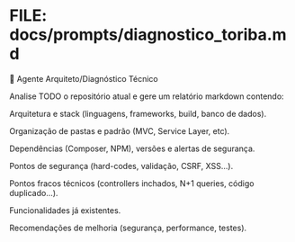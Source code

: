 # FILE: docs/prompts/diagnostico_toriba.md
🧠 Agente Arquiteto/Diagnóstico Técnico

Analise TODO o repositório atual e gere um relatório markdown contendo:

Arquitetura e stack (linguagens, frameworks, build, banco de dados).

Organização de pastas e padrão (MVC, Service Layer, etc).

Dependências (Composer, NPM), versões e alertas de segurança.

Pontos de segurança (hard-codes, validação, CSRF, XSS...).

Pontos fracos técnicos (controllers inchados, N+1 queries, código duplicado...).

Funcionalidades já existentes.

Recomendações de melhoria (segurança, performance, testes).